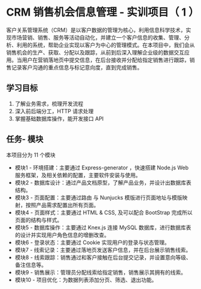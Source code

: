 # CRM 销售机会信息管理 - 实训项目（ 1 ）

客户关系管理系统（CRM）是以客户数据的管理为核心，利用信息科学技术，实现市场营销、销售、服务等活动自动化，并建立一个客户信息的收集、管理、分析、利用的系统，帮助企业实现以客户为中心的管理模式。在本项目中，我们会从销售机会的生产、获取、分配以及跟踪，从前到后深入理解企业级的数据交互应用。当用户在营销落地页中提交信息，在后台接收并分配给指定销售进行跟踪，销售记录客户沟通的重点信息与标记意向度，直到完成销售。

## 学习目标
1. 了解业务需求，梳理开发流程
2. 深入前后端分工，HTTP 请求处理
3. 掌握基础数据库操作，能开发接口 API

## 任务- 模块
本项目分为 11 个模块

- 模块1 - 环境搭建：主要通过 Express-generator ，快速搭建 Node.js Web 服务框架，及相关依赖的配置，主要软件安装与使用。
- 模块2 - 数据库设计：通过产品文档原型，了解产品业务，并设计出数据库表结构。
- 模块3 - 页面配置：主要通过路由 与 Nunjucks 模版进行页面地址与模版映射，按照产品需求配置出所有页面。
- 模块4 - 页面样式：主要通过 HTML & CSS, 及可以配合 BootStrap 完成所以页面的结构与样式。
- 模块5 - 数据库操作：主要通过 Knex.js 连接 MySQL 数据库，进行数据库表的设计并实现用户角色信息的增删改查。
- 模块6 - 登录状态：主要通过 Cookie 实现用户的登录与状态管理。
- 模块7 - 线索记录：主要通过落地页发送客户信息，并在后台展示销售线索。
- 模块8 - 线索跟踪：销售通过和客户接触在后台提交记录，并设置意向等级、备注信息等。
- 模块9 - 销售展示：管理员分配线索给指定销售，销售展示其拥有的线索。
- 模块10 - 项目优化：为数据列表添加分页、筛选、退出功能。